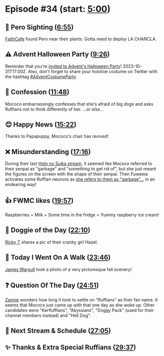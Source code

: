 # Episode #34 (start: [5:00](https://youtu.be/WttmEXH3VWs?t=5m00s))

## 👀 Pero Sighting ([6:55](https://youtu.be/WttmEXH3VWs?t=6m55s))

[FaithCafe](https://twitter.com/FaithCafe563/status/1715142112273158582) found Pero near their plants. Gotta need to deploy LA CHANCLA.

## ⚠️ Advent Halloween Party ([9:26](https://youtu.be/WttmEXH3VWs?t=9m26s))

Reminder that you're [invited to Advent's Halloween Party](https://twitter.com/hololive_En/status/1713755393363734639)! 2023-10-31T17:00Z. Also, don't forget to share your hololive costume on Twitter with the hashtag [#AdventCostumeParty](https://twitter.com/hashtag/AdventCostumeParty).

## 🙊 Confession ([11:48](https://youtu.be/WttmEXH3VWs?t=11m48s))

Mococo embarrassingly confesses that she's afraid of big dogs and asks Ruffians not to think differently of her. *...or else...*

## 😊 Happy News ([15:22](https://youtu.be/WttmEXH3VWs?t=15m22s))

Thanks to Papapuppy, Mococo's chair has revived!

## ❌ Misunderstanding ([17:16](https://youtu.be/WttmEXH3VWs?t=17m16s))

During their last [Holo no Suika stream](https://youtu.be/wP1T96Bwwv0), it seemed like Mococo referred to their senpai as "garbage" and "something to get rid of", but she just meant the figures on the screen with the shape of their senpai. Then Fuwawa activates some Ruffian neurons as [she refers to them as "garbage"...](https://youtu.be/WttmEXH3VWs?t=1183s) in an endearing way!

## 👍 FWMC likes ([19:57](https://youtu.be/WttmEXH3VWs?t=19m57s))

Raspberries + Milk + Some time in the fridge = Yummy raspberry ice cream!

## 🐶 Doggie of the Day ([22:10](https://youtu.be/WttmEXH3VWs?t=22m10s))

[Ricky T](https://twitter.com/theRickT713/status/1708883677139161351) shares a pic of their cranky girl Hazel.

## 🚶 Today I Went On A Walk ([23:46](https://youtu.be/WttmEXH3VWs?t=23m46s))

[James Wargull](https://twitter.com/JamesWargull/status/1715083670824825053) took a photo of a very picturesque fall scenery!

## ❓ Question Of The Day ([24:51](https://youtu.be/WttmEXH3VWs?t=24m51s))

[Zannie](https://twitter.com/FWMC_Fan/status/1705475407590674459) wonders how long it took to settle on "Ruffians" as their fan name. It seems that Mococo just came up with that one day as she woke up. Other candidates were "Kerfluffians", "Abyssians", "Doggy Pack" (used for their channel members instead) and "Hell Dog".

## 📅 Next Stream & Schedule ([27:05](https://youtu.be/WttmEXH3VWs?t=27m05s))

## ✨ Thanks & Extra Special Ruffians ([29:37](https://youtu.be/WttmEXH3VWs?t=29m37s))

